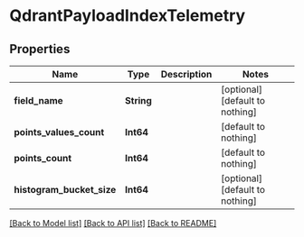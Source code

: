 # QdrantPayloadIndexTelemetry


## Properties
Name | Type | Description | Notes
------------ | ------------- | ------------- | -------------
**field_name** | **String** |  | [optional] [default to nothing]
**points_values_count** | **Int64** |  | [default to nothing]
**points_count** | **Int64** |  | [default to nothing]
**histogram_bucket_size** | **Int64** |  | [optional] [default to nothing]


[[Back to Model list]](../README.md#models) [[Back to API list]](../README.md#api-endpoints) [[Back to README]](../README.md)


